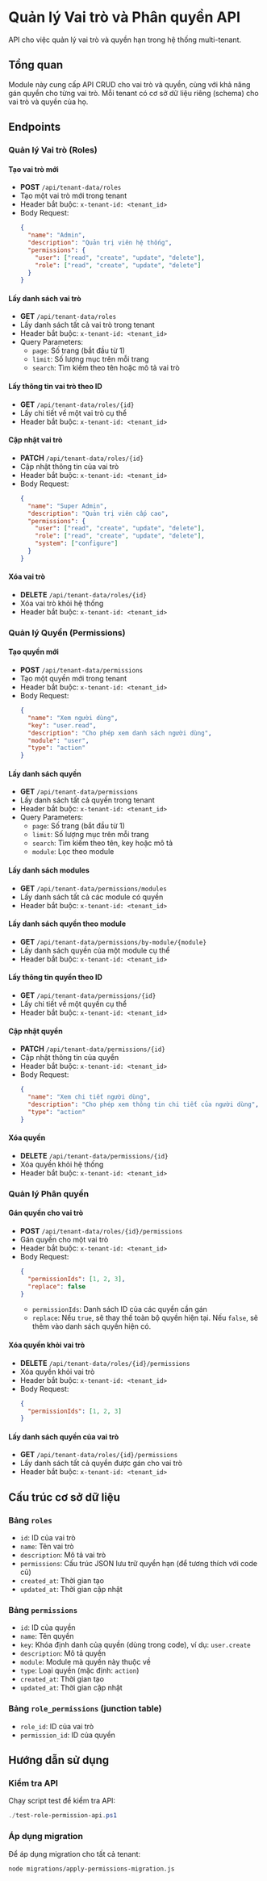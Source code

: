 # Quản lý Vai trò và Phân quyền API

API cho việc quản lý vai trò và quyền hạn trong hệ thống multi-tenant.

## Tổng quan

Module này cung cấp API CRUD cho vai trò và quyền, cùng với khả năng gán quyền cho từng vai trò. Mỗi tenant có cơ sở dữ liệu riêng (schema) cho vai trò và quyền của họ.

## Endpoints

### Quản lý Vai trò (Roles)

#### Tạo vai trò mới
- **POST** `/api/tenant-data/roles`
- Tạo một vai trò mới trong tenant
- Header bắt buộc: `x-tenant-id: <tenant_id>`
- Body Request:
  ```json
  {
    "name": "Admin",
    "description": "Quản trị viên hệ thống",
    "permissions": {
      "user": ["read", "create", "update", "delete"],
      "role": ["read", "create", "update", "delete"]
    }
  }
  ```

#### Lấy danh sách vai trò
- **GET** `/api/tenant-data/roles`
- Lấy danh sách tất cả vai trò trong tenant
- Header bắt buộc: `x-tenant-id: <tenant_id>`
- Query Parameters:
  - `page`: Số trang (bắt đầu từ 1)
  - `limit`: Số lượng mục trên mỗi trang
  - `search`: Tìm kiếm theo tên hoặc mô tả vai trò

#### Lấy thông tin vai trò theo ID
- **GET** `/api/tenant-data/roles/{id}`
- Lấy chi tiết về một vai trò cụ thể
- Header bắt buộc: `x-tenant-id: <tenant_id>`

#### Cập nhật vai trò
- **PATCH** `/api/tenant-data/roles/{id}`
- Cập nhật thông tin của vai trò
- Header bắt buộc: `x-tenant-id: <tenant_id>`
- Body Request:
  ```json
  {
    "name": "Super Admin",
    "description": "Quản trị viên cấp cao",
    "permissions": {
      "user": ["read", "create", "update", "delete"],
      "role": ["read", "create", "update", "delete"],
      "system": ["configure"]
    }
  }
  ```

#### Xóa vai trò
- **DELETE** `/api/tenant-data/roles/{id}`
- Xóa vai trò khỏi hệ thống
- Header bắt buộc: `x-tenant-id: <tenant_id>`

### Quản lý Quyền (Permissions)

#### Tạo quyền mới
- **POST** `/api/tenant-data/permissions`
- Tạo một quyền mới trong tenant
- Header bắt buộc: `x-tenant-id: <tenant_id>`
- Body Request:
  ```json
  {
    "name": "Xem người dùng",
    "key": "user.read",
    "description": "Cho phép xem danh sách người dùng",
    "module": "user",
    "type": "action"
  }
  ```

#### Lấy danh sách quyền
- **GET** `/api/tenant-data/permissions`
- Lấy danh sách tất cả quyền trong tenant
- Header bắt buộc: `x-tenant-id: <tenant_id>`
- Query Parameters:
  - `page`: Số trang (bắt đầu từ 1)
  - `limit`: Số lượng mục trên mỗi trang
  - `search`: Tìm kiếm theo tên, key hoặc mô tả
  - `module`: Lọc theo module

#### Lấy danh sách modules
- **GET** `/api/tenant-data/permissions/modules`
- Lấy danh sách tất cả các module có quyền
- Header bắt buộc: `x-tenant-id: <tenant_id>`

#### Lấy danh sách quyền theo module
- **GET** `/api/tenant-data/permissions/by-module/{module}`
- Lấy danh sách quyền của một module cụ thể
- Header bắt buộc: `x-tenant-id: <tenant_id>`

#### Lấy thông tin quyền theo ID
- **GET** `/api/tenant-data/permissions/{id}`
- Lấy chi tiết về một quyền cụ thể
- Header bắt buộc: `x-tenant-id: <tenant_id>`

#### Cập nhật quyền
- **PATCH** `/api/tenant-data/permissions/{id}`
- Cập nhật thông tin của quyền
- Header bắt buộc: `x-tenant-id: <tenant_id>`
- Body Request:
  ```json
  {
    "name": "Xem chi tiết người dùng",
    "description": "Cho phép xem thông tin chi tiết của người dùng",
    "type": "action"
  }
  ```

#### Xóa quyền
- **DELETE** `/api/tenant-data/permissions/{id}`
- Xóa quyền khỏi hệ thống
- Header bắt buộc: `x-tenant-id: <tenant_id>`

### Quản lý Phân quyền

#### Gán quyền cho vai trò
- **POST** `/api/tenant-data/roles/{id}/permissions`
- Gán quyền cho một vai trò
- Header bắt buộc: `x-tenant-id: <tenant_id>`
- Body Request:
  ```json
  {
    "permissionIds": [1, 2, 3],
    "replace": false
  }
  ```
  - `permissionIds`: Danh sách ID của các quyền cần gán
  - `replace`: Nếu `true`, sẽ thay thế toàn bộ quyền hiện tại. Nếu `false`, sẽ thêm vào danh sách quyền hiện có.

#### Xóa quyền khỏi vai trò
- **DELETE** `/api/tenant-data/roles/{id}/permissions`
- Xóa quyền khỏi vai trò
- Header bắt buộc: `x-tenant-id: <tenant_id>`
- Body Request:
  ```json
  {
    "permissionIds": [1, 2, 3]
  }
  ```

#### Lấy danh sách quyền của vai trò
- **GET** `/api/tenant-data/roles/{id}/permissions`
- Lấy danh sách tất cả quyền được gán cho vai trò
- Header bắt buộc: `x-tenant-id: <tenant_id>`

## Cấu trúc cơ sở dữ liệu

### Bảng `roles`
- `id`: ID của vai trò
- `name`: Tên vai trò
- `description`: Mô tả vai trò
- `permissions`: Cấu trúc JSON lưu trữ quyền hạn (để tương thích với code cũ)
- `created_at`: Thời gian tạo
- `updated_at`: Thời gian cập nhật

### Bảng `permissions`
- `id`: ID của quyền
- `name`: Tên quyền
- `key`: Khóa định danh của quyền (dùng trong code), ví dụ: `user.create`
- `description`: Mô tả quyền
- `module`: Module mà quyền này thuộc về
- `type`: Loại quyền (mặc định: `action`)
- `created_at`: Thời gian tạo
- `updated_at`: Thời gian cập nhật

### Bảng `role_permissions` (junction table)
- `role_id`: ID của vai trò
- `permission_id`: ID của quyền

## Hướng dẫn sử dụng

### Kiểm tra API
Chạy script test để kiểm tra API:
```powershell
./test-role-permission-api.ps1
```

### Áp dụng migration
Để áp dụng migration cho tất cả tenant:
```bash
node migrations/apply-permissions-migration.js
```
